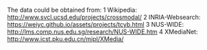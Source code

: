 The data could be obtained from:
1 Wikipedia: http://www.svcl.ucsd.edu/projects/crossmodal/
2 INRIA-Websearch: https://weiyc.github.io/assets/projects/tcyb.html
3 NUS-WIDE: http://lms.comp.nus.edu.sg/research/NUS-WIDE.htm
4 XMediaNet: http://www.icst.pku.edu.cn/mipl/XMedia/
